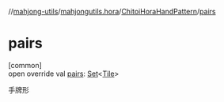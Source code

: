 //[mahjong-utils](../../../index.md)/[mahjongutils.hora](../index.md)/[ChitoiHoraHandPattern](index.md)/[pairs](pairs.md)

# pairs

[common]\
open override val [pairs](pairs.md): [Set](https://kotlinlang.org/api/latest/jvm/stdlib/kotlin-stdlib/kotlin.collections/-set/index.html)&lt;[Tile](../../mahjongutils.models/-tile/index.md)&gt;

手牌形
